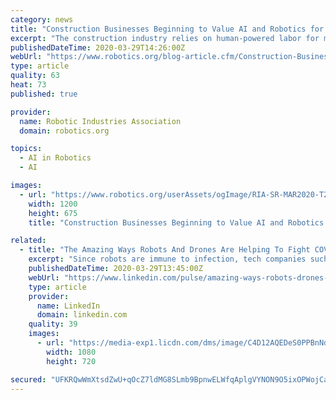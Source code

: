 ```yaml
---
category: news
title: "Construction Businesses Beginning to Value AI and Robotics for Multiple Challenges"
excerpt: "The construction industry relies on human-powered labor for most projects, start to finish. But businesses are finally starting to take notice of AI and robotics. When you look at a completed building now, you assume that human workers did everything from moving the dirt to installing the plumbing to hanging the lights. But could a building one ..."
publishedDateTime: 2020-03-29T14:26:00Z
webUrl: "https://www.robotics.org/blog-article.cfm/Construction-Businesses-Beginning-to-Value-AI-and-Robotics-for-Multiple-Challenges/246"
type: article
quality: 63
heat: 73
published: true

provider:
  name: Robotic Industries Association
  domain: robotics.org

topics:
  - AI in Robotics
  - AI

images:
  - url: "https://www.robotics.org/userAssets/ogImage/RIA-SR-MAR2020-T2-1125525958-SM-FBLI.jpg"
    width: 1200
    height: 675
    title: "Construction Businesses Beginning to Value AI and Robotics for Multiple Challenges"

related:
  - title: "The Amazing Ways Robots And Drones Are Helping To Fight COVID-19"
    excerpt: "Since robots are immune to infection, tech companies such as JD.com and others have ... For more on AI and technology trends, see Bernard Marr’s book Artificial Intelligence in Practice: How 50 Companies Used AI and Machine Learning To Solve Problems and his forthcoming book Tech Trends in Practice: The 25 Technologies That Are Driving ..."
    publishedDateTime: 2020-03-29T13:45:00Z
    webUrl: "https://www.linkedin.com/pulse/amazing-ways-robots-drones-helping-fight-covid-19-bernard-marr"
    type: article
    provider:
      name: LinkedIn
      domain: linkedin.com
    quality: 39
    images:
      - url: "https://media-exp1.licdn.com/dms/image/C4D12AQEDeS0PPBnNdA/article-cover_image-shrink_720_1280/0?e=1591228800&v=beta&t=Cy3rtNCLXkYk9F35ZxAqMCoNNMY_3cA3n4pwWG-rl10"
        width: 1080
        height: 720

secured: "UFKRQwWmXtsdZwU+qOcZ7ldMG8SLmb9BpnwELWfqAplgVYNON9O5ixOPWojCarhkzmEOIp3kqXU9HGPMjMxLykBO/Gp8UhE4juHibzq1OUTKpAyPTSZU/GFsue0ByUm2+nT0AFnK+r2SSC5j3SHezu7UCjscligmJrliQruKx/OHctXqpRMPQd91NE5HABcZF4YTILIkx+7XSo9VwPar5WjNqOs3XOmXV323KSM/jaD6cZjxD7Ah5LeYFLbbl/g6KF0A0BNogzIQDQN4wnkTFJUwloVm1dBeIYTe8sNHQKwv1JYQ5s32keRyKTCQuPNpflHbtQ+RoD/jU0ozxjgOMxzSwwVI+nydo7xGD1pWeCoRIjXRyAN5SGYPFvzdOo5TMGWxPFtKEFYZshXs8rTSl3MO3jcAQ84EqR/eG/XKhw5ypfbODhllKj7UMgV0GC+5bxllDvsg7ZXWE/0CCi3asXnTPURyHuxtwBOlKd5HXdE=;JA5T2o64olhVfGvp95qzqQ=="
---
```


